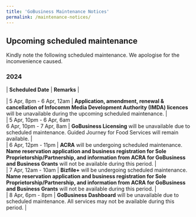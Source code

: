 ```yaml
---
title: 'GoBusiness Maintenance Notices'
permalink: /maintenance-notices/
---
```


## Upcoming scheduled maintenance

Kindly note the following scheduled maintenance. We apologise for the inconvenience caused.

### 2024 

| **Scheduled Date** | **Remarks** |  
    
| 5 Apr, 8pm - 6 Apr, 12am | **Application, amendment, renewal & cancellation of Infocomm Media Development Authority (IMDA) licences** will be unavailable during the upcoming scheduled maintenance. |                                                  
| 5 Apr, 10pm - 6 Apr, 6am<br>6 Apr, 10pm - 7 Apr, 8am | **GoBusiness Licensing** will be unavailable due to scheduled maintenance. Guided Journey for Food Services will remain available. |         
| 6 Apr, 12pm - 11pm | **ACRA** will be undergoing scheduled maintenance. **Name reservation application and business registration for Sole Proprietorship/Partnership, and information from ACRA for GoBusiness and Business Grants** will not be available during this period. |  
| 7 Apr, 12am - 10am | **Bizfile+** will be undergoing scheduled maintenance. **Name reservation application and business registration for Sole Proprietorship/Partnership, and information from ACRA for GoBusiness and Business Grants** will not be available during this period. |        
| 8 Apr, 6pm - 8pm | **GoBusiness Dashboard** will be unavailable due to scheduled maintenance. All services may not be available during this period. |    






<script src="/jquery/jquery.min.js"></script>
<script src="/jquery/resize-tables.js"></script>
